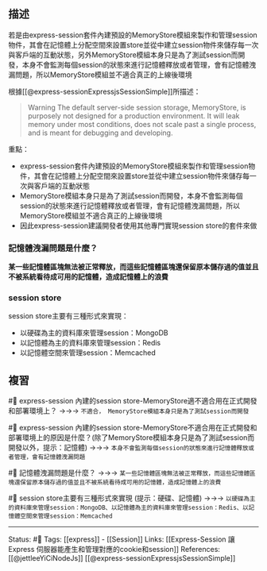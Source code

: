 ## 描述

若是由express-session套件內建預設的MemoryStore模組來製作和管理session物件，其會在記憶體上分配空間來設置store並從中建立session物件來儲存每一次與客戶端的互動狀態，另外MemoryStore模組本身只是為了測試session而開發，本身不會監測每個session的狀態來進行記憶體釋放或者管理，會有記憶體洩漏問題，所以MemoryStore模組並不適合真正的上線後環境

根據[[@express-sessionExpressjsSessionSimple]]所描述：
> Warning The default server-side session storage, MemoryStore, is purposely not designed for a production environment. It will leak memory under most conditions, does not scale past a single process, and is meant for debugging and developing.

重點：
-  express-session套件內建預設的MemoryStore模組來製作和管理session物件，其會在記憶體上分配空間來設置store並從中建立session物件來儲存每一次與客戶端的互動狀態
-  MemoryStore模組本身只是為了測試session而開發，本身不會監測每個session的狀態來進行記憶體釋放或者管理，會有記憶體洩漏問題，所以MemoryStore模組並不適合真正的上線後環境
- 因此express-session建議開發者使用其他專門實現session store的套件來做


### 記憶體洩漏問題是什麼？
**某一些記憶體區塊無法被正常釋放，而這些記憶體區塊還保留原本儲存過的值並且不被系統看待成可用的記憶體，造成記憶體上的浪費**

### session store
session store主要有三種形式來實現：
- 以硬碟為主的資料庫來管理session：MongoDB
- 以記憶體為主的資料庫來管理session：Redis
- 以記憶體空間來管理session：Memcached

## 複習
#🧠 express-session 內建的session store-MemoryStore適不適合用在正式開發和部署環境上？ ->->-> `不適合， MemoryStore模組本身只是為了測試session而開發`
<!--SR:!2022-09-06,60,250-->

#🧠 express-session 內建的session store-MemoryStore不適合用在正式開發和部署環境上的原因是什麼？(除了MemoryStore模組本身只是為了測試session而開發以外，提示：記憶體) ->->-> `本身不會監測每個session的狀態來進行記憶體釋放或者管理，會有記憶體洩漏問題`
<!--SR:!2022-07-24,32,230-->

#🧠 記憶體洩漏問題是什麼？ ->->-> `某一些記憶體區塊無法被正常釋放，而這些記憶體區塊還保留原本儲存過的值並且不被系統看待成可用的記憶體，造成記憶體上的浪費`
<!--SR:!2022-07-27,34,248-->

#🧠 session store主要有三種形式來實現 (提示：硬碟、記憶體) ->->-> `以硬碟為主的資料庫來管理session：MongoDB、以記憶體為主的資料庫來管理session：Redis、以記憶體空間來管理session：Memcached`
<!--SR:!2022-07-19,29,248-->

---
Status: #🌱 
Tags:
[[express]] - [[Session]]
Links:
[[Express-Session 讓Express 伺服器能產生和管理對應的cookie和session]]
References:
[[@jettleeYiCiNodeJs]]
[[@express-sessionExpressjsSessionSimple]]
